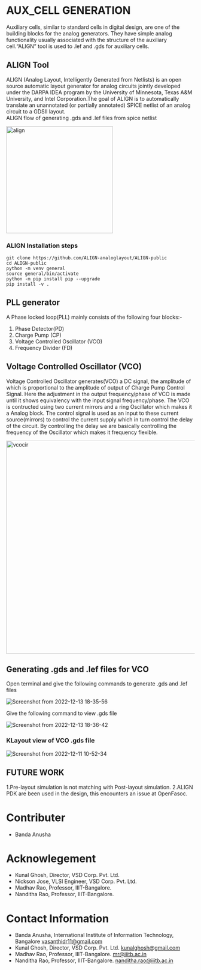 # AUX_CELL GENERATION
Auxiliary cells, similar to standard cells in digital design, are one of the building blocks for the analog generators. They have simple analog functionality usually associated with the structure of the auxiliary cell.“ALIGN” tool is used to .lef and .gds for auxiliary cells.

## ALIGN Tool
ALIGN (Analog Layout, Intelligently Generated from Netlists) is an open source automatic layout generator for analog circuits jointly developed under the DARPA IDEA program by the University of Minnesota, Texas A&M University, and Intel Corporation.The goal of ALIGN is to automatically translate an unannotated (or partially annotated) SPICE netlist of an analog circuit to a GDSII layout. 
</br>ALIGN flow of generating .gds and .lef files from spice netlist

<img width="285" alt="align" src="https://user-images.githubusercontent.com/62790565/206875850-9ba53dee-c17f-49bf-baa0-a672e5ccae83.png">

### ALIGN Installation steps
```
git clone https://github.com/ALIGN-analoglayout/ALIGN-public
cd ALIGN-public
python -m venv general
source general/bin/activate
python -m pip install pip --upgrade
pip install -v .
```

## PLL generator
A Phase locked loop(PLL) mainly consists of the following four blocks:-
1. Phase Detector(PD)
2. Charge Pump (CP)
3. Voltage Controlled Oscillator (VCO)
4. Frequency Divider (FD)

## Voltage Controlled Oscillator (VCO)
Voltage Controlled Oscillator generates(VCO) a DC signal, the amplitude of which is proportional to the amplitude of output of Charge Pump Control Signal. Here the adjustment in the output frequency/phase of VCO is made until it shows equivalency with the input signal frequency/phase. The VCO is contructed using two current mirrors and a ring Oscillator which makes it a Analog block. The control signal is used as an input to these current source(mirrors) to control the current supply which in turn control the delay of the circuit. By controlling the delay we are basically controlling the frequency of the Oscillator which makes it frequency flexible.

<img width="568" alt="vcocir" src="https://user-images.githubusercontent.com/62790565/206875662-10ea9781-dded-42ce-856c-cb0d80ff97af.png">


## Generating .gds and .lef files for VCO

Open terminal and give the following commands to generate .gds and .lef files

![Screenshot from 2022-12-13 18-35-56](https://user-images.githubusercontent.com/62790565/207328132-b0a40926-34ff-46db-8073-35dd5d9ed4d2.png)

Give the following command to view .gds file

![Screenshot from 2022-12-13 18-36-42](https://user-images.githubusercontent.com/62790565/207328292-80aea1cc-55b5-4cf0-b279-5ce7d4ef2d56.png)

### KLayout view of VCO .gds file

![Screenshot from 2022-12-11 10-52-34](https://user-images.githubusercontent.com/62790565/207322878-f4bc45fc-6aac-4c83-b865-ba3ce0301e19.png)

## FUTURE WORK
1.Pre-layout simulation is not matching with Post-layout simulation.
2.ALIGN PDK are been used in the design, this encounters an issue at OpenFasoc.

# Contributer
- Banda Anusha

# Acknowlegement
- Kunal Ghosh, Director, VSD Corp. Pvt. Ltd.
- Nickson Jose, VLSI Engineer, VSD Corp. Pvt. Ltd.
- Madhav Rao, Professor, IIIT-Bangalore.
- Nanditha Rao, Professor, IIIT-Bangalore.

# Contact Information
- Banda Anusha, International Institute of Information Technology, Bangalore vasanthidr11@gmail.com
- Kunal Ghosh, Director, VSD Corp. Pvt. Ltd. kunalghosh@gmail.com
- Madhav Rao, Professor, IIIT-Bangalore. mr@iiitb.ac.in
- Nanditha Rao, Professor, IIIT-Bangalore. nanditha.rao@iiitb.ac.in





